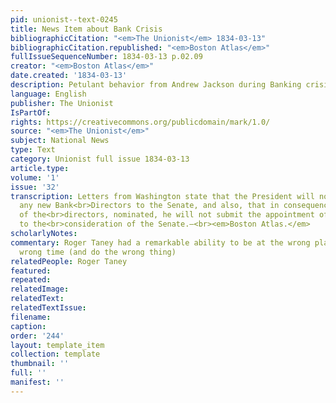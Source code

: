 ```yaml
---
pid: unionist--text-0245
title: News Item about Bank Crisis
bibliographicCitation: "<em>The Unionist</em> 1834-03-13"
bibliographicCitation.republished: "<em>Boston Atlas</em>"
fullIssueSequenceNumber: 1834-03-13 p.02.09
creator: "<em>Boston Atlas</em>"
date.created: '1834-03-13'
description: Petulant behavior from Andrew Jackson during Banking crisis
language: English
publisher: The Unionist
IsPartOf: 
rights: https://creativecommons.org/publicdomain/mark/1.0/
source: "<em>The Unionist</em>"
subject: National News
type: Text
category: Unionist full issue 1834-03-13
article.type: 
volume: '1'
issue: '32'
transcription: Letters from Washington state that the President will not nominate
  any new Bank<br>Directors to the Senate, and also, that in consequence of the rejection
  of the<br>directors, nominated, he will not submit the appointment of Mr. Taney
  to the<br>consideration of the Senate.—<br><em>Boston Atlas.</em>
scholarlyNotes: 
commentary: Roger Taney had a remarkable ability to be at the wrong place, at the
  wrong time (and do the wrong thing)
relatedPeople: Roger Taney
featured: 
repeated: 
relatedImage: 
relatedText: 
relatedTextIssue: 
filename: 
caption: 
order: '244'
layout: template_item
collection: template
thumbnail: ''
full: ''
manifest: ''
---
```

